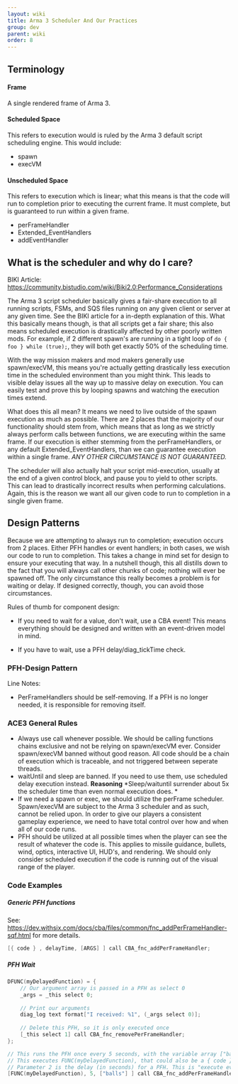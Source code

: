 ```yaml
---
layout: wiki
title: Arma 3 Scheduler And Our Practices
group: dev
parent: wiki
order: 8
---
```


## Terminology

#### Frame
A single rendered frame of Arma 3.

#### Scheduled Space

This refers to execution would is ruled by the Arma 3 default script scheduling engine. This would include:
* spawn
* execVM 

#### Unscheduled Space
This refers to execution which is linear; what this means is that the code will run to completion prior to executing the current frame. It must complete, but is guaranteed to run within a given frame.
* perFrameHandler
* Extended_EventHandlers
* addEventHandler


## What is the scheduler and why do I care?

BIKI Article: https://community.bistudio.com/wiki/Biki2.0:Performance_Considerations

The Arma 3 script scheduler basically gives a fair-share execution to all running scripts, FSMs, and SQS files running on any given client or server at any given time. See the BIKI article for a in-depth explanation of this. What this basically means though, is that all scripts get a fair share; this also means scheduled execution is drastically affected by other poorly written mods. For example, if 2 different spawn's are running in a tight loop of `do { foo } while (true);`, they will both get exactly 50% of the scheduling time. 

With the way mission makers and mod makers generally use spawn/execVM, this means you're actually getting drastically less execution time in the scheduled environment than you might think. This leads to visible delay issues all the way up to massive delay on execution. You can easily test and prove this by looping spawns and watching the execution times extend. 

What does this all mean? It means we need to live outside of the spawn execution as much as possible. There are 2 places that the majority of our functionality should stem from, which means that as long as we strictly always perform calls between functions, we are executing within the same frame. If our execution is either stemming from the perFrameHandlers, or any default Extended_EventHandlers, than we can guarantee execution within a single frame. *ANY OTHER CIRCUMSTANCE IS NOT GUARANTEED.*

The scheduler will also actually halt your script mid-execution, usually at the end of a given control block, and pause you to yield to other scripts. This can lead to drastically incorrect results when performing calculations. Again, this is the reason we want all our given code to run to completion in a single given frame.

## Design Patterns

Because we are attempting to always run to completion; execution occurs from 2 places. Either PFH handles or event handlers; in both cases, we wish our code to run to completion. This takes a change in mind set for design to ensure your executing that way. In a nutshell though, this all distills down to the fact that you will always call other chunks of code; nothing will ever be spawned off. The only circumstance this really becomes a problem is for waiting or delay. If designed correctly, though, you can avoid those circumstances. 

Rules of thumb for component design:

* If you need to wait for a value, don't wait, use a CBA event! This means everything should be designed and written with an event-driven model in mind.

* If you have to wait, use a PFH delay/diag_tickTime check.


### PFH-Design Pattern

Line Notes:
 
* PerFrameHandlers should be self-removing. If a PFH is no longer needed, it is responsible for removing itself.



### ACE3 General Rules

* Always use call whenever possible. We should be calling functions chains exclusive and not be relying on spawn/execVM ever. Consider spawn/execVM banned without good reason. All code should be a chain of execution which is traceable, and not triggered between seperate threads.
* waitUntil and sleep are banned. If you need to use them, use scheduled delay execution instead.  **Reasoning** *Sleep/waituntil surrender about 5x the scheduler time than even normal execution does. *
* If we need a spawn or exec, we should utilize the perFrame scheduler. Spawn/execVM are subject to the Arma 3 scheduler and as such, cannot be relied upon. In order to give our players a consistent gameplay experience, we need to have total control over how and when all of our code runs.
* PFH should be utilized at all possible times when the player can see the result of whatever the code is. This applies to missile guidance, bullets, wind, optics, interactive UI, HUD's, and rendering. We should only consider scheduled execution if the code is running out of the visual range of the player. 


### Code Examples

##### Generic PFH functions
See: https://dev.withsix.com/docs/cba/files/common/fnc_addPerFrameHandler-sqf.html for more details. 

```c++
[{ code } , delayTime, [ARGS] ] call CBA_fnc_addPerFrameHandler;
```


##### PFH Wait

```c++
DFUNC(myDelayedFunction) = {
	// Our argument array is passed in a PFH as select 0
	_args = _this select 0;
	
	// Print our arguments
	diag_log text format["I received: %1", (_args select 0)];
	
	// Delete this PFH, so it is only executed once
	[_this select 1] call CBA_fnc_removePerFrameHandler;
};

// This runs the PFH once every 5 seconds, with the variable array ["balls"] being passed in
// This executes FUNC(myDelayedFunction), that could also be a { code } block.
// Parameter 2 is the delay (in seconds) for a PFH. This is "execute every N seconds", 0 will be every frame.
[FUNC(myDelayedFunction), 5, ["balls"] ] call CBA_fnc_addPerFrameHandler;
```
